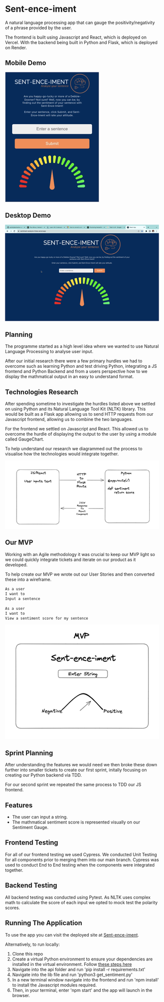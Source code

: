 # Sent-ence-iment

A natural language processing app that can gauge the positivity/negativity of a phrase provided by the user.

The frontend is built using Javascript and React, which is deployed on Vercel. With the backend being built in Python and Flask, which is deployed on Render.

## Mobile Demo

![](./images/mobile-demo-gif.gif)

## Desktop Demo

![](./images/demo.gif)

## Planning

The programme started as a high level idea where we wanted to use Natural Language Processing to analyse user input.

After our initial research there were a few primary hurdles we had to overcome such as learning Python and test driving Python, integrating a JS frontend and Python Backend and from a users perspective how to we display the mathmatical output in an easy to understand format.

## Technologies Research

After spending sometime to investigate the hurdles listed above we settled on using Python and its Natural Language Tool Kit (NLTK) library. This would be built as a Flask app allowing us to send HTTP requests from our Javascript frontend, allowing us to combine the two languages.

For the frontend we settled on Javascript and React. This allowed us to overcome the hurdle of displaying the output to the user by using a module called GaugeChart.

To help understand our research we diagrammed out the process to visualise how the technologies would integrate together.

![](./images/technologies.png)

## Our MVP

Working with an Agile methodology it was crucial to keep our MVP light so we could quickly integrate tickets and iterate on our product as it developed.

To help create our MVP we wrote out our User Stories and then converted these into a wireframe.

```
As a user
I want to
Input a sentence

As a user
I want to
View a sentiment score for my sentence
```

![](./images/mvp-wireframe.png)

## Sprint Planning

After understanding the features we would need we then broke these down further into smaller tickets to create our first sprint, initally focusing on creating our Python backend via TDD.

For our second sprint we repeated the same process to TDD our JS frontend.

## Features

- The user can input a string.
- The mathmatical sentiment score is represented visually on our Sentiment Gauge.

## Frontend Testing

For all of our frontend testing we used Cypress. We conducted Unit Testing for all components prior to merging them into our main branch. Cypress was used to conduct End to End testing when the components were integrated together.

## Backend Testing

All backend testing was conducted using Pytest. As NLTK uses complex math to calculate the score of each input we opted to mock test the polarity scores.

## Running The Application

To use the app you can visit the deployed site at [Sent-ence-iment](https://sentiment-analysis-three.vercel.app/).

Alternatively, to run locally:

1. Clone this repo
2. Create a virtual Python environment to ensure your dependencies are installed in the virtual environment. Follow [these steps here](https://docs.python.org/3/library/venv.html)
3. Navigate into the api folder and run 'pip install -r requirements.txt'
4. Navigate into the lib file and run 'python3 get_sentiment.py'
5. In a new terminal window navigate into the frontend and run 'npm install' to install the Javascript modules required.
6. Then, in your terminal, enter 'npm start' and the app will launch in the browser.
